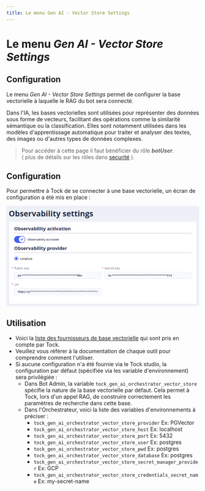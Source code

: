 ```yaml
---
title: Le menu Gen AI - Vector Store Settings
---
```


# Le menu _Gen AI - Vector Store Settings_

## Configuration

Le menu _Gen AI - Vector Store Settings_ permet de configurer la base vectorielle à laquelle le RAG du bot sera connecté.

Dans l'IA, les bases vectorielles sont utilisées pour représenter des données sous forme de vecteurs, facilitant des opérations comme la similarité sémantique ou la classification. 
Elles sont notamment utilisées dans les modèles d'apprentissage automatique pour traiter et analyser des textes, des images ou d'autres types de données complexes.

> Pour accéder à cette page il faut bénéficier du rôle **_botUser_**.
> <br />( plus de détails sur les rôles dans [securité](../../../../admin/security.md#rôles) ).


## Configuration
Pour permettre à Tock de se connecter à une base vectorielle, un écran de configuration a été mis en place :

![Vector Store](../../../../img/gen-ai/gen-ai-feature-observability.png "Ecran de configuration des bases vectorielles")

## Utilisation

- Voici la [liste des fournisseurs de base vectorielle](../../../../user/studio/gen-ai/providers/gen-ai-provider-vector-store.md) qui sont pris en compte par Tock.
- Veuillez vous référer à la documentation de chaque outil pour comprendre comment l'utiliser.
- Si aucune configuration n'a été fournie via le Tock studio, la configuration par défaut (spécifiée via les variable d'environnement) sera privilégiée :
  - Dans Bot Admin, la variable `tock_gen_ai_orchestrator_vector_store` spécifie la nature de la base vectorielle par défaut. Cela permet à Tock, lors d'un appel RAG, de construire correctement les paramètres de recherche dans cette base.
  - Dans l'Orchestrateur, voici la liste des variables d'environnements à préciser :
    - `tock_gen_ai_orchestrator_vector_store_provider` Ex: PGVector
    - `tock_gen_ai_orchestrator_vector_store_host` Ex: localhost
    - `tock_gen_ai_orchestrator_vector_store_port` Ex: 5432
    - `tock_gen_ai_orchestrator_vector_store_user` Ex: postgres
    - `tock_gen_ai_orchestrator_vector_store_pwd` Ex: postgres
    - `tock_gen_ai_orchestrator_vector_store_database` Ex: postgres
    - `tock_gen_ai_orchestrator_vector_store_secret_manager_provider` Ex: GCP
    - `tock_gen_ai_orchestrator_vector_store_credentials_secret_name` Ex: my-secret-name
